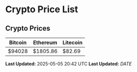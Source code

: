 # Crypto Price List

## Crypto Prices
| Bitcoin | Ethereum | Litecoin |
| ------- | -------- | -------- |
| $94028 | $1805.86 | $82.69 |
**Last Updated:** 2025-05-05 20:42 UTC
**Last Updated:** $DATE$

